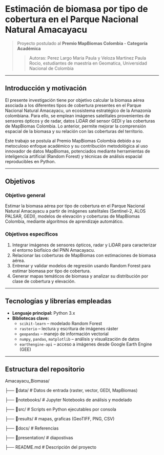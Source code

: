 # Estimación de biomasa por tipo de cobertura en el Parque Nacional Natural Amacayacu

> Proyecto postulado al **Premio MapBiomas Colombia - Categoría Académica**
>> Autoras: Perez Largo Maria Paula y Veloza Martinez Paula Rocio, estudiantes de maestría en Geomatica, Universidad Nacional de Colombia
---

## Introducción y motivación

El presente investigación tiene por objetivo calcular la biomasa aérea asociada a los diferentes tipos de cobertura presentes en el Parque Nacional Natural Amacayacu, un ecosistema estratégico de la Amazonía colombiana. Para ello, se emplean imágenes satelitales provenientes de sensores ópticos y de radar, datos LiDAR del sensor GEDI y las coberturas de MapBiomas Colombia. Lo anterior, permite mejorar la comprensión espacial de la biomasa y su relación con las coberturas del territorio.

Este trabajo se postula al Premio MapBiomas Colombia debido a su metoculoso enfoque académico y su contribución metodológica al uso innovador de datos MapBiomas, potenciados mediante herramientas de inteligencia artificial (Random Forest) y técnicas de análisis espacial reproducibles en Python.

---

## Objetivos

### Objetivo general
Estimar la biomasa aérea por tipo de cobertura en el Parque Nacional Natural Amacayacu a partir de imágenes satelitales (Sentinel-2, ALOS PALSAR, GEDI), modelos de elevación y coberturas de MapBiomas Colombia, mediante algoritmos de aprendizaje automático.

### Objetivos específicos
1. Integrar imágenes de sensores ópticos, radar y LiDAR para caracterizar el entorno biofísico del PNN Amacayacu.
2. Relacionar las coberturas de MapBiomas con estimaciones de biomasa aérea.
3. Entrenar y validar modelos de regresión usando Random Forest para estimar biomasa por tipo de cobertura.
4. Generar mapas temáticos de biomasa y analizar su distribución por clase de cobertura y elevación.

---

## Tecnologías y librerías empleadas

- **Lenguaje principal:** Python 3.x  
- **Bibliotecas clave:**
  - `scikit-learn` – modelado Random Forest
  - `rasterio` – lectura y escritura de imágenes ráster
  - `geopandas` – manejo de información vectorial
  - `numpy`, `pandas`, `matplotlib` – análisis y visualización de datos
  - `earthengine-api` – acceso a imágenes desde Google Earth Engine (GEE)
 
---

## Estructura del repositorio

Amacayacu_Biomasa/


├── 📂data/ # Datos de entrada (raster, vector, GEDI, MapBiomas)

├── 📂notebooks/ # Jupyter Notebooks de análisis y modelado

├── 📂src/ # Scripts en Python ejecutables por consola

├── 📂results/ # mapas, graficas (GeoTIFF, PNG, CSV)

├── 📂docs/ # Referencias

├── 📂presentation/ # diapostivas

├── README.md # Descripción del proyecto



